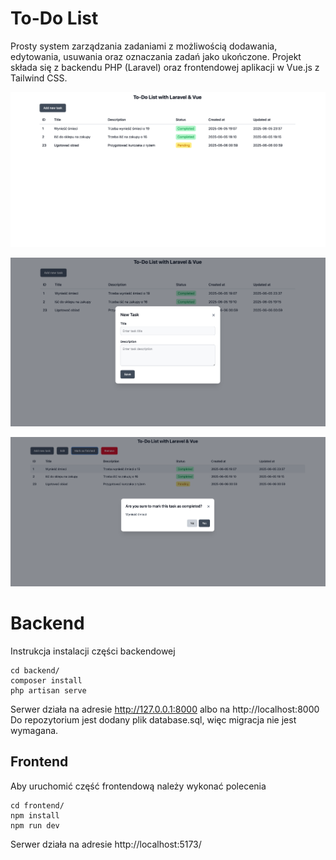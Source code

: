 # To-Do List

Prosty system zarządzania zadaniami z możliwością dodawania, edytowania, usuwania oraz oznaczania zadań jako ukończone. Projekt składa się z backendu PHP (Laravel) oraz frontendowej aplikacji w Vue.js z Tailwind CSS.

![Zrzut ekranu aplikacji](images/main.png)

![Zrzut ekranu modala](images/modal-1.png)

![Zrzut ekranu kolejnego modala](images/modal-2.png)



# Backend

Instrukcja instalacji części backendowej

    cd backend/
    composer install
    php artisan serve
Serwer działa na adresie http://127.0.0.1:8000 albo na http://localhost:8000
Do repozytorium jest dodany plik database.sql, więc migracja nie jest wymagana.
    

## Frontend

Aby uruchomić część frontendową należy wykonać polecenia

    cd frontend/
    npm install
    npm run dev
Serwer działa na adresie http://localhost:5173/
